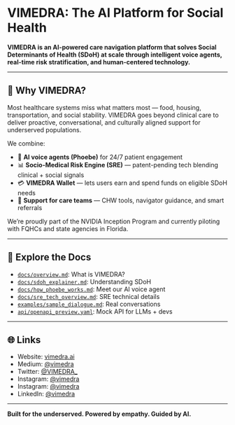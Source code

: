 # VIMEDRA: The AI Platform for Social Health

**VIMEDRA is an AI-powered care navigation platform that solves Social Determinants of Health (SDoH) at scale through intelligent voice agents, real-time risk stratification, and human-centered technology.**

---

## 🚀 Why VIMEDRA?

Most healthcare systems miss what matters most — food, housing, transportation, and social stability. VIMEDRA goes beyond clinical care to deliver proactive, conversational, and culturally aligned support for underserved populations.

We combine:

- 🧠 **AI voice agents (Phoebe)** for 24/7 patient engagement
- 📊 **Socio-Medical Risk Engine (SRE)** — patent-pending tech blending clinical + social signals
- 💳 **VIMEDRA Wallet** — lets users earn and spend funds on eligible SDoH needs
- 🤝 **Support for care teams** — CHW tools, navigator guidance, and smart referrals

We’re proudly part of the NVIDIA Inception Program and currently piloting with FQHCs and state agencies in Florida.

---

## 📁 Explore the Docs

- [`docs/overview.md`](docs/overview.md): What is VIMEDRA?
- [`docs/sdoh_explainer.md`](docs/sdoh_explainer.md): Understanding SDoH
- [`docs/how_phoebe_works.md`](docs/how_phoebe_works.md): Meet our AI voice agent
- [`docs/sre_tech_overview.md`](docs/sre_tech_overview.md): SRE technical details
- [`examples/sample_dialogue.md`](examples/sample_dialogue.md): Real conversations
- [`api/openapi_preview.yaml`](api/openapi_preview.yaml): Mock API for LLMs + devs

---

## 🌐 Links

- Website: [vimedra.ai](https://vimedra.ai)
- Medium: [@vimedra](https://medium.com/@vimedra)
- Twitter: [@VIMEDRA_](https://x.com/VIMEDRA_)
- Instagram: [@vimedra](https://instagram.com/vimedra/)
- Instagram: [@vimedra](https://instagram.com/phoebe.vimedra.ai/)
- LinkedIn: [@vimedra](https://www.linkedin.com/company/vimedra/)

---

**Built for the underserved. Powered by empathy. Guided by AI.**
